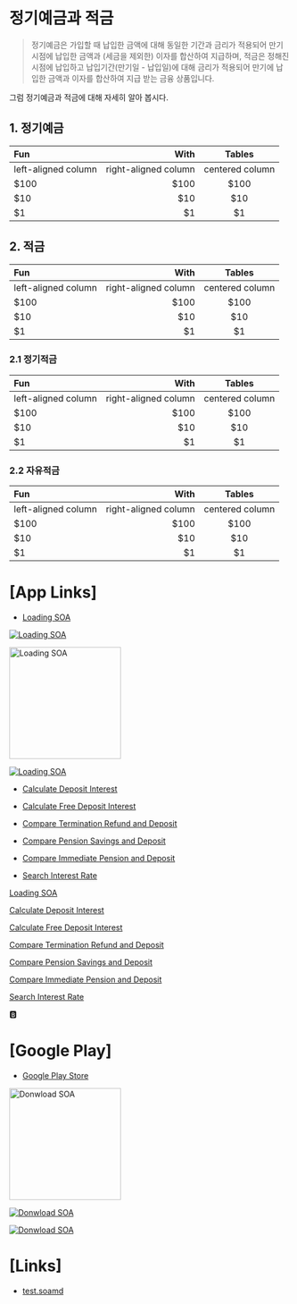 # 정기예금과 적금

> 정기예금은 가입할 때 납입한 금액에 대해 동일한 기간과 금리가 적용되어 만기시점에 납입한 금액과 (세금을 제외한) 이자를 합산하여 지급하며, 적금은 정해진 시점에 납입하고 납입기간(만기일 - 납입일)에 대해 금리가 적용되어 만기에 납입한 금액과 이자를 합산하여 지급 받는 금융 상품입니다.

그럼 정기예금과 적금에 대해 자세히 알아 봅시다.

## 1. 정기예금

| Fun                  | With                 | Tables          |
| :------------------- | -------------------: |:---------------:|
| left-aligned column  | right-aligned column | centered column |
| $100                 | $100                 | $100            |
| $10                  | $10                  | $10             |
| $1                   | $1                   | $1              |

## 2. 적금

| Fun                  | With                 | Tables          |
| :------------------- | -------------------: |:---------------:|
| left-aligned column  | right-aligned column | centered column |
| $100                 | $100                 | $100            |
| $10                  | $10                  | $10             |
| $1                   | $1                   | $1              |

### 2.1 정기적금

| Fun                  | With                 | Tables          |
| :------------------- | -------------------: |:---------------:|
| left-aligned column  | right-aligned column | centered column |
| $100                 | $100                 | $100            |
| $10                  | $10                  | $10             |
| $1                   | $1                   | $1              |

### 2.2 자유적금

| Fun                  | With                 | Tables          |
| :------------------- | -------------------: |:---------------:|
| left-aligned column  | right-aligned column | centered column |
| $100                 | $100                 | $100            |
| $10                  | $10                  | $10             |
| $1                   | $1                   | $1              |


# [App Links]

* [Loading SOA](soa://loading.icitlabs.com?asset_id=12345)

[![Loading SOA](https://icitum.github.io/web/soa/financial-tips/bank/ko/icons/ic_launcher.png "Loading SOA")](soa://loading.icitlabs.com?asset_id=12345)

<a href="soa://loading.icitlabs.com?asset_id=12345"><img src="https://icitum.github.io/web/soa/financial-tips/bank/ko/icons/ic_launcher.png" alt="Loading SOA" title="Loading SOA" width="200"/></a>

[![Loading SOA](https://icitum.github.io/web/soa/financial-tips/bank/ko/icons/ic_launcher.png "Loading SOA")](soa://loading.icitlabs.com?asset_id=12345)

* [Calculate Deposit Interest](soa://di.calculate.icitlabs.com?asset_id=12345)

* [Calculate Free Deposit Interest](soa://fdi.calculate.icitlabs.com?asset_id=12345)

* [Compare Termination Refund and Deposit](soa://trad.compare.icitlabs.com?asset_id=12345)

* [Compare Pension Savings and Deposit](soa://psad.compare.icitlabs.com?asset_id=12345)

* [Compare Immediate Pension and Deposit](soa://ipad.compare.icitlabs.com?asset_id=12345)

* [Search Interest Rate](soa://ir.search.icitlabs.com?asset_id=12345)

[Loading SOA](soa://loading.icitlabs.com?asset_id=12345)

[Calculate Deposit Interest](soa://di.calculate.icitlabs.com?asset_id=12345)

[Calculate Free Deposit Interest](soa://fdi.calculate.icitlabs.com?asset_id=12345)

[Compare Termination Refund and Deposit](soa://trad.compare.icitlabs.com?asset_id=12345)

[Compare Pension Savings and Deposit](soa://psad.compare.icitlabs.com?asset_id=12345)

[Compare Immediate Pension and Deposit](soa://ipad.compare.icitlabs.com?asset_id=12345)

[Search Interest Rate](soa://ir.search.icitlabs.com?asset_id=12345)

:b:

# [Google Play]

* [Google Play Store](https://play.google.com/store/apps/details?id=com.icitlabs.android.apps.secretaryofassets)

<a href="https://play.google.com/store/apps/details?id=com.icitlabs.android.apps.secretaryofassets"><img src="https://icitum.github.io/web/soa/financial-tips/bank/ko/icons/google-play.gif" alt="Donwload SOA" title="Donwload SOA" width="200" /></a>

[![Donwload SOA](https://icitum.github.io/web/soa/financial-tips/bank/ko/icons/google-play.gif "Donwload SOA")](https://play.google.com/store/apps/details?id=com.icitlabs.android.apps.secretaryofassets)

[![Donwload SOA](https://icitum.github.io/web/soa/financial-tips/bank/ko/icons/google-play.gif "Donwload SOA")](https://play.google.com/store/apps/details?id=com.icitlabs.android.apps.secretaryofassets)


# [Links]

* [test.soamd](https://icitum.github.io/web/soa/financial-tips/bank/ko/test.soamd)

